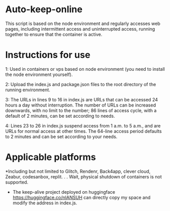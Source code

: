 # Auto-keep-online

This script is based on the node environment and regularly accesses web pages, including intermittent access and uninterrupted access, running together to ensure that the container is active.

# Instructions for use 
1: Used in containers or vps based on node environment (you need to install the node environment yourself).

2: Upload the index.js and package.json files to the root directory of the running environment.

3: The URLs in lines 9 to 16 in index.js are URLs that can be accessed 24 hours a day without interruption. The number of URLs can be increased downwards, with no limit to the number; 86 lines of access cycle, with a default of 2 minutes, can be set according to needs.

4: Lines 23 to 26 in index.js suspend access from 1 a.m. to 5 a.m., and are URLs for normal access at other times. The 64-line access period defaults to 2 minutes and can be set according to your needs.

# Applicable platforms
*Including but not limited to Glitch, Rendenr, Back4app, clever cloud, Zeabur, codesanbox, replit. . . Wait, physical shutdown of containers is not supported.
* The keep-alive project deployed on huggingface https://huggingface.co/nIANSUH can directly copy my space and modify the address in index.js.
